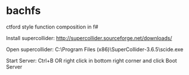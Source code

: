 bachfs
======

ctford style function composition in f#

Install supercollider:
http://supercollider.sourceforge.net/downloads/

Open supercollider:
C:\Program Files (x86)\SuperCollider-3.6.5\scide.exe

Start Server: Ctrl+B OR right click in bottom right corner and click Boot Server
